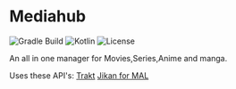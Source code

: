 # Mediahub
![Gradle Build](https://github.com/Sharkaboi/MediaHub/workflows/Gradle%20Build/badge.svg?branch=master)
![Kotlin](https://img.shields.io/badge/Kotlin-13.7.2-blue)
![License](https://img.shields.io/badge/License-MIT-orange)

An all in one manager for Movies,Series,Anime and manga.

Uses these API's:
[Trakt](https://github.com/trakt/api-help)
[Jikan for MAL](https://github.com/jikan-me/jikan)
